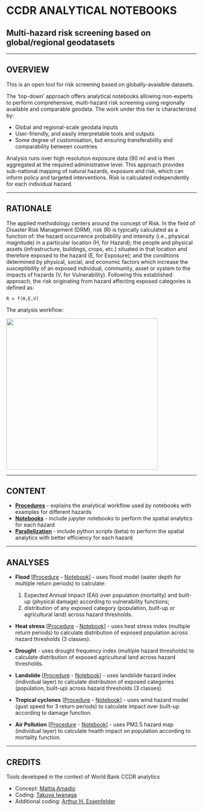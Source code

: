 # CCDR ANALYTICAL NOTEBOOKS
## Multi-hazard risk screening based on global/regional geodatasets

--------------------------------------

## OVERVIEW
This is an open tool for risk screening based on globally-avaialble datasets. 

The ‘top-down’ approach offers analytical notebooks allowing non-experts to perform comprehensive, multi-hazard risk screening using regionally available and comparable geodata. The work under this tier is characterized by: 

 - Global and regional-scale geodata inputs 
 - User-friendly, and easily interpretable tools and outputs
 - Some degree of customisation, but ensuring transferability and comparability between countries 

Analysis runs over high resolution exposure data (90 m) and is then aggregated at the required administrative level. This approach provides sub-national mapping of natural hazards, exposure and risk,  which can inform policy and targeted interventions. Risk is calculated independently for each individual hazard.

--------------------------------------

## RATIONALE

The applied methodology centers around the concept of Risk. In the field of Disaster Risk Management (DRM), risk (R) is typically calculated as a function of: the hazard occurrence probability and intensity (i.e., physical magnitude) in a particular location (H, for Hazard); the people and physical assets (infrastructure, buildings, crops, etc.) situated in that location and therefore exposed to the hazard (E, for Exposure); and the conditions determined by physical, social, and economic factors which increase the susceptibility of an exposed individual, community, asset or system to the impacts of hazards (V, for Vulnerability).
Following this established approach, the risk originating from hazard affecting exposed categories is defined as:

`R = f(H,E,V)`

The analysis workflow:

<img width=400 src="https://user-images.githubusercontent.com/44863827/198074672-a933c85f-c62a-4821-a53a-90f150478156.png">

--------------------------------------

## CONTENT

   - **[Procedures](procedures/)** - explains the analytical workflow used by notebooks with examples for different hazards
   - **[Notebooks](notebooks/)** - include jupyter notebooks to perform the spatial analytics for each hazard
   - **[Parallelization](parallelization/)** - include python scripts (beta) to perform the spatial analytics with better efficiency for each hazard
   
--------------------------------------

## ANALYSES

  - **Flood** [[Procedure](procedures/Analytical_procedure_function.md) - [Notebook](notebooks/Flood.ipynb)] - uses flood model (water depth for multiple return periods) to calculate:
	1) Expected Annual Impact (EAI) over population (mortality) and built-up (physical damage) according to vulnerability functions;
	2) distribution of any exposed category (population, built-up or agricultural land) across hazard thresholds.

  - **Heat stress** [[Procedure](procedures/Analytical_procedure_classes.md) - [Notebook](notebooks/Heat_stress.ipynb)] - uses heat stress index (multiple return periods) to calculate distribution of exposed population across hazard thresholds (3 classes).
 
  - **Drought** - uses drought frequency index (multiple hazard thresholds) to calculate distribution of exposed agricultural land across hazard thresholds.
  
  - **Landslide** [[Procedure](procedures/Analytical_procedure_classes.md) - [Notebook](notebooks/Landslide.ipynb)] - uses landslide hazard index (individual layer) to calculate distribution of exposed categories (population, built-up) across hazard thresholds (3 classes).
  
  - **Tropical cyclones** [[Procedure](procedures/Analytical_procedure_function.md) - [Notebook](notebooks/Tropical_cyclones.ipynb)] - uses wind hazard model (gust speed for 3 return periods) to calculate impact over built-up according to damage function.
  
  - **Air Pollution** [[Procedure](procedures/Analytical_procedure_classes.md) - [Notebook](notebooks/AirPollution.ipynb)] - uses PM2.5 hazard map (individual layer) to calculate health impact on population according to mortality function.

--------------------------------------

## CREDITS

Tools developed in the context of World Bank CCDR analytics
- Concept: [Mattia Amadio](https://www.github.com/matamadio)
- Coding: [Takuya Iwanaga](https://github.com/ConnectedSystems)
- Additional coding: [Arthur H. Essenfelder](https://github.com/artessen)
